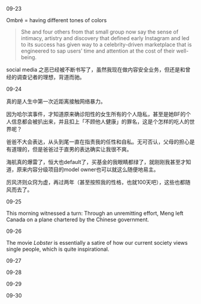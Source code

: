 09-23

Ombré = having different tones of colors 

>  She and four others from that small group now say the sense of intimacy, artistry and discovery that defined early Instagram and led to its success has given way to a celebrity-driven marketplace that is engineered to sap users’ time and attention at the cost of their well-being.

social media 之恶已经被不断书写了，虽然我现在做内容安全业务，但还是和曾经的调查记者的理想，背道而驰。

09-24 

真的是人生中第一次近距离接触网络暴力。

因为哈尔滨事件，才知道原来确诊阳性的女生所有的个人隐私，甚至是她BF的个人信息都会被扒出来，并且扣上「不顾他人健康」的罪名，这是个怎样的吃人的世界呢？

爸爸不大会表达，从头到尾一直在指责我的任性和自私。无可否认，父母的担心是有道理的，但是爸爸过于直男的表达确实让我很不爽。

海航真的爆雷了，恒大也default了，买基金的我眼睛都绿了，就刚刚我甚至才知道，原来内容分级项目的model owner也可以就这么随便地易主。

厉风济则众窍为虚，再过两年（甚至按照我的性格，也就100天吧），这些也都随风而去了。

09-25

This morning witnessed a turn: Through an unremitting effort, Meng left Canada on a plane chartered by the Chinese government. 

09-26 

The movie *Lobster* is essentially a satire of how our current society views single people, which is quite inspirational. 

09-27

09-28

09-29

09-30 